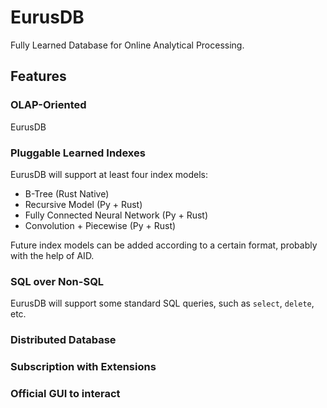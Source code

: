 # EurusDB

Fully Learned Database for Online Analytical Processing.

## Features

### OLAP-Oriented

EurusDB

### Pluggable Learned Indexes

EurusDB will support at least four index models:

* B-Tree (Rust Native)
* Recursive Model (Py + Rust)
* Fully Connected Neural Network (Py + Rust)
* Convolution + Piecewise (Py + Rust)

Future index models can be added according to a certain format, probably with the help of AID.

### SQL over Non-SQL

EurusDB will support some standard SQL queries, such as ```select```, ```delete```, etc.

### Distributed Database

### Subscription with Extensions

### Official GUI to interact